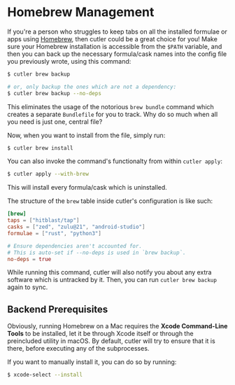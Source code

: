 # Homebrew Management

If you're a person who struggles to keep tabs on all the installed formulae or apps using [Homebrew](https://brew.sh), then cutler could be a great choice for you! Make sure your Homebrew installation is accessible from the `$PATH` variable, and then you can back up the necessary formula/cask names into the config file you previously wrote, using this command:

```bash
$ cutler brew backup

# or, only backup the ones which are not a dependency:
$ cutler brew backup --no-deps
```

This eliminates the usage of the notorious `brew bundle` command which creates a separate `Bundlefile` for you to track. Why do so much when all you need is just one, central file?

Now, when you want to install from the file, simply run:

```bash
$ cutler brew install
```

You can also invoke the command's functionalty from within `cutler apply`:

```bash
$ cutler apply --with-brew
```

This will install every formula/cask which is uninstalled.

The structure of the `brew` table inside cutler's configuration is like such:

```toml
[brew]
taps = ["hitblast/tap"]
casks = ["zed", "zulu@21", "android-studio"]
formulae = ["rust", "python3"]

# Ensure dependencies aren't accounted for.
# This is auto-set if --no-deps is used in `brew backup`.
no-deps = true
```

While running this command, cutler will also notify you about any extra software which is untracked by it. Then, you can run `cutler brew backup` again to sync.

## Backend Prerequisites

Obviously, running Homebrew on a Mac requires the **Xcode Command-Line Tools** to be installed, let it be through Xcode itself or through
the preincluded utility in macOS. By default, cutler will try to ensure that it is there, before executing any of the subprocesses.

If you want to manually install it, you can do so by running:

```bash
$ xcode-select --install
```
